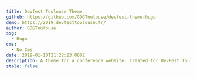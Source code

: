 ```yaml
---
title: Devfest Toulouse Theme
github: https://github.com/GDGToulouse/devfest-theme-hugo
demo: https://2019.devfesttoulouse.fr/
author: GDGToulouse
ssg:
  - Hugo
cms:
  - No Cms
date: 2019-01-10T21:22:23.000Z
description: A theme for a conference website. Created for DevFest Toulouse 2019
stale: false
---
```


